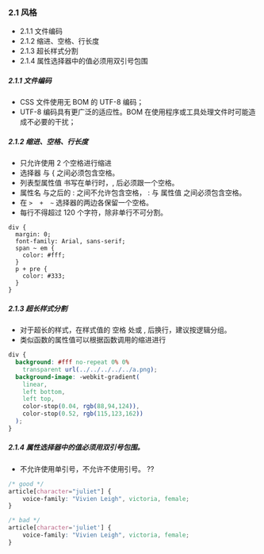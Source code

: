 ### 2.1 风格

* 2.1.1 文件编码
* 2.1.2 缩进、空格、行长度
* 2.1.3 超长样式分割
* 2.1.4 属性选择器中的值必须用双引号包围

##### 2.1.1 文件编码
* CSS 文件使用无 BOM 的 UTF-8 编码；
* UTF-8 编码具有更广泛的适应性。BOM 在使用程序或工具处理文件时可能造成不必要的干扰；


##### 2.1.2 缩进、空格、行长度
* 只允许使用 2 个空格进行缩进
* 选择器 与 { 之间必须包含空格。
* 列表型属性值 书写在单行时，, 后必须跟一个空格。
* 属性名 与之后的 : 之间不允许包含空格， : 与 属性值 之间必须包含空格。
* 在 `>  +  ~` 选择器的两边各保留一个空格。
* 每行不得超过 120 个字符，除非单行不可分割。

```less
div {
  margin: 0;
  font-family: Arial, sans-serif;
  span ~ em {
    color: #fff;
  }
  p + pre {
    color: #333;
  }
}
```


##### 2.1.3 超长样式分割

* 对于超长的样式，在样式值的 空格 处或 , 后换行，建议按逻辑分组。
* 类似函数的属性值可以根据函数调用的缩进进行
```css
div {
  background: #fff no-repeat 0% 0% 
    transparent url(../../../../../a.png);
  background-image: -webkit-gradient(
    linear,
    left bottom,
    left top,
    color-stop(0.04, rgb(88,94,124)),
    color-stop(0.52, rgb(115,123,162))
  );
}

```


##### 2.1.4 属性选择器中的值必须用双引号包围。
* 不允许使用单引号，不允许不使用引号。 ??

```css
/* good */
article[character="juliet"] {
    voice-family: "Vivien Leigh", victoria, female;
}

/* bad */
article[character='juliet'] {
    voice-family: "Vivien Leigh", victoria, female;
}
```

